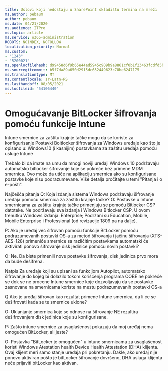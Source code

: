 ```yaml
---
title: Uslovi koji nedostaju u SharePoint skladištu termina na mreži
ms.author: pebaum
author: pebaum
ms.date: 04/21/2020
ms.audience: ITPro
ms.topic: article
ms.service: o365-administration
ROBOTS: NOINDEX, NOFOLLOW
localization_priority: Normal
ms.custom:
- "1243"
- "5200021"
ms.openlocfilehash: d99458d6f9b65e44ad5945c909b9a8861cf0b1f23463fcdfd5b8351b1c08d670
ms.sourcegitcommit: b5f7da89a650d2915dc652449623c78be6247175
ms.translationtype: MT
ms.contentlocale: sr-Latn-RS
ms.lasthandoff: 08/05/2021
ms.locfileid: "54106440"
---
```

# <a name="enabling-bitlocker-encryption-with-intune"></a>Omogućavanje BitLocker šifrovanja pomoću funkcije Intune

Intune smernice za zaštitu krajnje tačke mogu da se koriste za konfigurisanje Postavki Boitlocker šifrovanja za Windows uređaje kao što je opisano u: Windows10 (i kasnijim) postavkama za zaštitu uređaja pomoću usluge Intune

Trebalo bi da imate na umu da mnogi noviji uređaji Windows 10 podržavaju automatsko bitlocker šifrovanje koje se pokreće bez primene MDM smernica. Ovo može da utiče na aplikaciju smernica ako su konfigurisane postavke koje nisu podrazumevane. Više detalja pročitajte u temi "Pitanja i o e-pošti".


Najčešća pitanja Q: Koja izdanja sistema Windows podržavaju šifrovanje uređaja pomoću smernica za zaštitu krajnje tačke?
O: Postavke u Intune smernicama za zaštitu krajnje tačke primenjuju se pomoću Bitlocker CSP datoteke.  Ne podržavaju sva izdanja i Windows Bitlocker CSP. U ovom trenutku Windows izdanja: Enterprise; Podržani su Education, Mobile, Mobile Enterprise i Professional (od revizacije 1809 pa na dalje).




P: Ako je uređaj već šifrovan pomoću funkcije BitLocker pomoću podrazumevanih postavki OS-a za metod šifrovanja i jačinu šifrovanja (XTS-AES-128) primeniće smernice sa različitim postavkama automatski će aktivirati ponovo šifrovanje disk jedinice pomoću novih postavki?

O: Ne. Da biste primenili nove postavke šifrovanja, disk jedinica prvo mora da bude dešifrena.

Natpis Za uređaje koji su upisani sa funkcijom Autopilot, automatsko šifrovanje do kojeg bi dolazilo tokom korišćenja programa OOBE ne pokreće se dok se ne procene Intune smernice koje dozvoljavaju da se postavke zasnovane na smernicama koriste na mestu podrazumevanih postavki OS-a




Q Ako je uređaj šifrovan kao rezultat primene Intune smernica, da li će se dešifrovati kada se te smernice uklone?

O: Uklanjanje smernica koje se odnose na šifrovanje NE rezultira dešifrovanjem disk jedinica koje su konfigurisane.




P: Zašto intune smernice za usaglašenost pokazuju da moj uređaj nema omogućen BitLocker, ali jeste?

O: Postavka "BitLocker je omogućen" u intune smernicama za usaglašenost koristi Windows Atestation health Device Health Attestation (DHA) klijenta. Ovaj klijent meri samo stanje uređaja pri pokretanju. Dakle, ako uređaj nije ponovo aktiviran pošto je bitLocker šifrovanje dovršeno, DHA usluga klijenta neće prijaviti bitLocker kao aktivan.